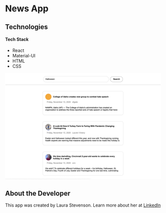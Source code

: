 News App
=======

Technologies
------------

#### Tech Stack
* React
* Material-UI
* HTML
* CSS

![alt text](https://github.com/LauraJaneStevenson/news-app/blob/master/news-app/news-img.png "Logo Title Text 1")

About the Developer
-------------------

This app was created by Laura Stevenson. Learn more about her at [LinkedIn](https://www.linkedin.com/in/laura-stevenson-design)
